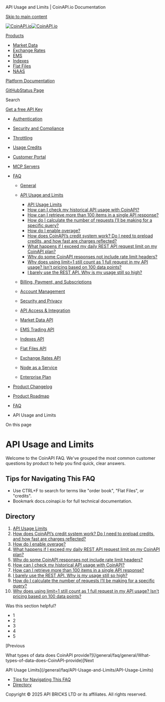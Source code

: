 API Usage and Limits | CoinAPI.io Documentation




[Skip to main content](#__docusaurus_skipToContent_fallback)

[![CoinAPI.io](/img/logo.svg)![CoinAPI.io](/img/logo.svg)](https://www.coinapi.io)

[Products](/general/faq/API-Usage-and-Limits/)

* [Market Data](/market-data/)
* [Exchange Rates](/exchange-rates-api/)
* [EMS](/ems-api/)
* [Indexes](/indexes-api/)
* [Flat Files](/flat-files-api/)
* [NAAS](/naas-api/)

[Platform Documentation](/general/authentication)

[GitHub](https://github.com/api-bricks/api-bricks-sdk)[Status Page](https://status.coinapi.io)

Search

[Get a free API Key](https://console.coinapi.io/?link=/apikeys/create)

* [Authentication](/general/authentication)
* [Security and Compliance](/general/security)
* [Throttling](/general/throttling)
* [Usage Credits](/general/usage-credits)
* [Customer Portal](/general/customer-portal/)
* [MCP Servers](/general/mcp-servers)
* [FAQ](/general/faq/)

  + [General](/general/faq/general/)
  + [API Usage and Limits](/general/faq/API-Usage-and-Limits/)

    - [API Usage Limits](/general/faq/API-Usage-and-Limits/API-Usage-Limits)
    - [How can I check my historical API usage with CoinAPI?](/general/faq/API-Usage-and-Limits/How-can-I-check-my-historical-API-usage-with-CoinAPI)
    - [How can I retrieve more than 100 items in a single API response?](/general/faq/API-Usage-and-Limits/How-can-I-retrieve-more-than-100-items)
    - [How do I calculate the number of requests I’ll be making for a specific query?](/general/faq/API-Usage-and-Limits/How-do-I-calculate-the-number-of-requests)
    - [How do I enable overage?](/general/faq/API-Usage-and-Limits/How-do-I-enable-overage)
    - [How does CoinAPI’s credit system work? Do I need to preload credits, and how fast are charges reflected?](/general/faq/API-Usage-and-Limits/How-does-CoinAPI-credit-system-work)
    - [What happens if I exceed my daily REST API request limit on my CoinAPI plan?](/general/faq/API-Usage-and-Limits/What-happens-if-I-exceed-my-daily-REST-API-request-limit)
    - [Why do some CoinAPI responses not include rate limit headers?](/general/faq/API-Usage-and-Limits/Why-do-some-CoinAPI-responses-not-include-rate-limit-headers)
    - [Why does using limit=1 still count as 1 full request in my API usage? Isn't pricing based on 100 data points?](/general/faq/API-Usage-and-Limits/Why-does-using-limit-1-still-count-as-1-full-request)
    - [I barely use the REST API. Why is my usage still so high?](/general/faq/API-Usage-and-Limits/Why-is-my-usage-so-high)
  + [Billing, Payment, and Subscriptions](/general/faq/Billing-Payment-and-Subscriptions/)
  + [Account Management](/general/faq/Account-Management/)
  + [Security and Privacy](/general/faq/Security-and-Privacy/)
  + [API Access & Integration](/general/faq/API-Access-and-Integration/)
  + [Market Data API](/general/faq/Market-Data-API/)
  + [EMS Trading API](/general/faq/EMS-Trading-API/)
  + [Indexes API](/general/faq/Indexes-API/)
  + [Flat Files API](/general/faq/Flat-Files-API/)
  + [Exchange Rates API](/general/faq/Exchange-Rates-API/)
  + [Node as a Service](/general/faq/Node-as-a-Service/)
  + [Enterprise Plan](/general/faq/Enterprise-Plan/)
* [Product Changelog](/general/changelog/)
* [Product Roadmap](/general/roadmap)

* [FAQ](/general/faq/)
* API Usage and Limits

On this page

API Usage and Limits
====================

Welcome to the CoinAPI FAQ. We've grouped the most common customer questions by product to help you find quick, clear answers.

Tips for Navigating This FAQ[​](/general/faq/API-Usage-and-Limits/#tips-for-navigating-this-faq "Direct link to Tips for Navigating This FAQ")
----------------------------------------------------------------------------------------------------------------------------------------------

* Use CTRL+F to search for terms like "order book", "Flat Files", or "credits".
* Bookmark docs.coinapi.io for full technical documentation.

Directory[​](/general/faq/API-Usage-and-Limits/#directory "Direct link to Directory")
-------------------------------------------------------------------------------------

1. [API Usage Limits](https://docs.coinapi.io/general/faq/API-Usage-and-Limits/API-Usage-Limits)
2. [How does CoinAPI’s credit system work? Do I need to preload credits, and how fast are charges reflected?](https://docs.coinapi.io/general/faq/API-Usage-and-Limits/How-does-CoinAPI-credit-system-work)
3. [How do I enable overage?](https://docs.coinapi.io/general/faq/API-Usage-and-Limits/How-do-I-enable-overage)
4. [What happens if I exceed my daily REST API request limit on my CoinAPI plan?](https://docs.coinapi.io/general/faq/API-Usage-and-Limits/What-happens-if-I-exceed-my-daily-REST-API-request-limit)
5. [Why do some CoinAPI responses not include rate limit headers?](https://docs.coinapi.io/general/faq/API-Usage-and-Limits/Why-do-some-CoinAPI-responses-not-include-rate-limit-headers)
6. [How can I check my historical API usage with CoinAPI?](https://docs.coinapi.io/general/faq/API-Usage-and-Limits/How-can-I-check-my-historical-API-usage-with-CoinAPI)
7. [How can I retrieve more than 100 items in a single API response?](https://docs.coinapi.io/general/faq/API-Usage-and-Limits/How-can-I-retrieve-more-than-100-items)
8. [I barely use the REST API. Why is my usage still so high?](https://docs.coinapi.io/general/faq/API-Usage-and-Limits/Why-is-my-usage-so-high)
9. [How do I calculate the number of requests I’ll be making for a specific query?](https://docs.coinapi.io/general/faq/How-do-I-calculate-the-number-of-requests)
10. [Why does using limit=1 still count as 1 full request in my API usage? Isn't pricing based on 100 data points?](https://docs.coinapi.io/general/faq/Why-does-using-limit-1-still-count-as-1-full-request)

Was this section helpful?

* 1
* 2
* 3
* 4
* 5

[Previous

What types of data does CoinAPI provide?](/general/faq/general/What-types-of-data-does-CoinAPI-provide)[Next

API Usage Limits](/general/faq/API-Usage-and-Limits/API-Usage-Limits)

* [Tips for Navigating This FAQ](/general/faq/API-Usage-and-Limits/#tips-for-navigating-this-faq)
* [Directory](/general/faq/API-Usage-and-Limits/#directory)

Copyright © 2025 API BRICKS LTD or its affiliates. All rights reserved.